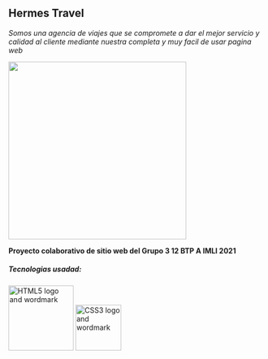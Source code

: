 ## Hermes Travel
*Somos una agencia de viajes que se compromete a dar el mejor servicio y calidad al cliente mediante nuestra completa y muy facil de usar pagina web*

<a href="https://icon-library.net/icon/hermes-icon-11.html" title="Hermes Icon #415568"><img src="https://icon-library.net//images/hermes-icon/hermes-icon-11.jpg" width="350" /></a>

**Proyecto colaborativo de sitio web del Grupo 3 12 BTP A IMLI 2021**
##### Tecnologias usadad:
<a title="W3C, CC BY 3.0 &lt;https://creativecommons.org/licenses/by/3.0&gt;, via Wikimedia Commons" href="https://commons.wikimedia.org/wiki/File:HTML5_logo_and_wordmark.svg"><img width="128" alt="HTML5 logo and wordmark" src="https://upload.wikimedia.org/wikipedia/commons/thumb/6/61/HTML5_logo_and_wordmark.svg/128px-HTML5_logo_and_wordmark.svg.png"></a> <a title="Rudloff, CC BY 3.0 &lt;https://creativecommons.org/licenses/by/3.0&gt;, via Wikimedia Commons" href="https://commons.wikimedia.org/wiki/File:CSS3_logo_and_wordmark.svg"><img width="90" alt="CSS3 logo and wordmark" src="https://upload.wikimedia.org/wikipedia/commons/thumb/d/d5/CSS3_logo_and_wordmark.svg/128px-CSS3_logo_and_wordmark.svg.png"></a>
